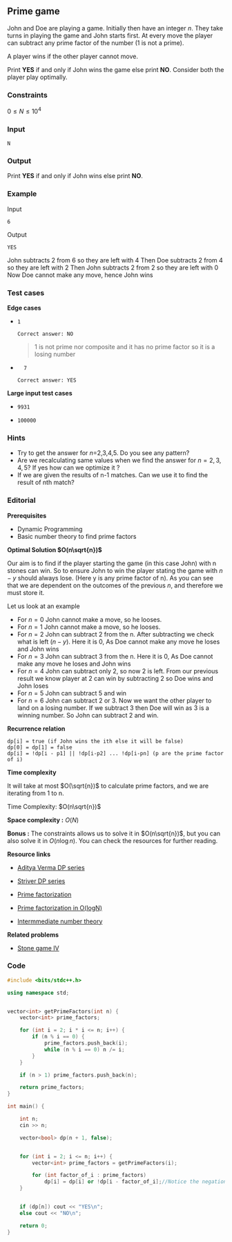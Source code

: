 ## Prime game

John and Doe are playing a game. Initially then have an integer $n$. They take turns in playing the game and John starts first. At every move the player can subtract any prime factor of the number (1 is not a prime).

A player wins if the other player cannot move.

Print **YES** if and only if John wins the game else print **NO**. Consider both the player play optimally.

### Constraints

$0\le N\le{10}^4$

### Input

```
N
```

### Output

Print **YES** if and only if John wins else print **NO**.

### Example

Input

```
6
```

Output

```
YES
```

John subtracts $2$ from $6$ so they are left with $4$
Then Doe subtracts $2$ from $4$ so they are left with $2$
Then John subtracts $2$ from $2$ so they are left with $0$
Now Doe cannot make any move, hence John wins

### Test cases

**Edge cases**

- ```
  1
  ```

  ```
  Correct answer: NO
  ```

  > 1 is not prime nor composite and it has no prime factor so it is a losing number

- ```
    7
  ```

  ```
  Correct answer: YES
  ```

**Large input test cases**

- ```
  9931
  ```

- ```
  100000
  ```

### Hints

- Try to get the answer for $n$=$2$,$3$,$4$,$5$. Do you see any pattern?
- Are we recalculating same values when we find the answer for $n=2,3,4,5$? If yes how can we optimize it ?
- If we are given the results of n-1 matches. Can we use it to find the result of nth match?

### Editorial

**Prerequisites**

- Dynamic Programming
- Basic number theory to find prime factors

**Optimal Solution $O(n\sqrt{n})$**

Our aim is to find if the player starting the game (in this case John) with n stones can win.
So to ensure John to win the player stating the game with $n - y$ should always lose. (Here y is any prime factor of n).
As you can see that we are dependent on the outcomes of the previous $n$, and therefore we must store it.

Let us look at an example

- For $n=0$ John cannot make a move, so he looses.
- For $n=1$ John cannot make a move, so he looses.
- For $n=2$ John can subtract 2 from the n. After subtracting we check what is left ($n-y$). Here it is 0, As Doe cannot make any move he loses and John wins
- For $n=3$ John can subtract 3 from the n. Here it is 0, As Doe cannot make any move he loses and John wins
- For $n=4$ John can subtract only $2$, so now $2$ is left. From our previous result we know player at 2 can win by subtracting 2 so Doe wins and John loses
- For $n=5$ John can subtract $5$ and win
- For $n=6$ John can subtract $2$ or $3$. Now we want the other player to land on a losing number. If we subtract $3$ then Doe will win as $3$ is a winning number. So John can subtract $2$ and win.

**Recurrence relation**

```
dp[i] = true (if John wins the ith else it will be false)
dp[0] = dp[1] = false
dp[i] = !dp[i - p1] || !dp[i-p2] ... !dp[i-pn] (p are the prime factor of i)
```

**Time complexity**

It will take at most $O(\sqrt{n})$ to calculate prime factors, and we are iterating from 1 to n.

Time Complexity: $O(n\sqrt{n})$

**Space complexity :** $O(N)$

**Bonus :** The constraints allows us to solve it in $O(n\sqrt{n})$, but you can also solve it in $O(n\log{n})$. You can check the resources for further reading.

**Resource links**

- [Aditya Verma DP series](https://www.youtube.com/watch?v=nqowUJzG-iM&list=PL_z_8CaSLPWekqhdCPmFohncHwz8TY2Go)

- [Striver DP series](https://www.youtube.com/playlist?list=PLgUwDviBIf0qUlt5H_kiKYaNSqJ81PMMY)

- [Prime factorization](https://www.geeksforgeeks.org/print-all-prime-factors-of-a-given-number/)

- [Prime factorization in O(logN)](https://www.geeksforgeeks.org/prime-factorization-using-sieve-olog-n-multiple-queries/)

- [Intermmediate number theory](https://cp-algorithms.com/#algebra)

**Related problems**

- [Stone game IV](https://leetcode.com/problems/stone-game-iv/)

### Code

```cpp
#include <bits/stdc++.h>

using namespace std;


vector<int> getPrimeFactors(int n) {
	vector<int> prime_factors;

	for (int i = 2; i * i <= n; i++) {
		if (n % i == 0) {
			prime_factors.push_back(i);
			while (n % i == 0) n /= i;
		}
	}

	if (n > 1) prime_factors.push_back(n);

	return prime_factors;
}

int main() {

	int n;
	cin >> n;

	vector<bool> dp(n + 1, false);


	for (int i = 2; i <= n; i++) {
		vector<int> prime_factors = getPrimeFactors(i);

		for (int factor_of_i : prime_factors)
			dp[i] = dp[i] or !dp[i - factor_of_i];//Notice the negation operater here
	}


	if (dp[n]) cout << "YES\n";
	else cout << "NO\n";

    return 0;
}
```
